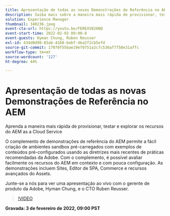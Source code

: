 ```yaml
---
title: Apresentação de todas as novas Demonstrações de Referência no AEM
description: Saiba mais sobre a maneira mais rápida de provisionar, testar e explorar os recursos do AEM as a Cloud Service com o complemento Demonstrações de referência.
solution: Experience Manager
thumbnail: 340236.jpeg
event-cta-url: https://youtu.be/FEREXV826NQ
event-start-time: 2022-02-03 09:00-8
event-guests: Hyman Chung, Ruben Reusser
exl-id: 434d0d98-83ab-4168-bebf-4ba2f2cb5efd
source-git-commit: 17070f55bae19ef0751a2c7c536af7758e31affc
workflow-type: tm+mt
source-wordcount: '127'
ht-degree: 44%

---
```


# Apresentação de todas as novas Demonstrações de Referência no AEM

Aprenda a maneira mais rápida de provisionar, testar e explorar os recursos do AEM as a Cloud Service

O complemento de demonstrações de referência do AEM permite a fácil criação de ambientes sandbox pré-carregados com exemplos de conteúdos pré-configurados usando as diretrizes mais recentes de práticas recomendadas da Adobe. Com o complemento, é possível avaliar facilmente os recursos do AEM em contexto e com pouca configuração. As demonstrações incluem Sites, Editor de SPA, Commerce e recursos avançados do Assets.

Junte-se a nós para ver uma apresentação ao vivo com o gerente de produto da Adobe, Hyman Chung, e o CTO Ruben Reusser.

>[!VIDEO](https://video.tv.adobe.com/v/340236/?quality=12&learn=on)

**Gravada: 3 de fevereiro de 2022, 09:00 PST**
